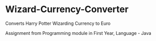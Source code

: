 # Wizard-Currency-Converter
Converts Harry Potter Wizarding Currency to Euro

Assignment from Programming module in First Year, Language - Java
